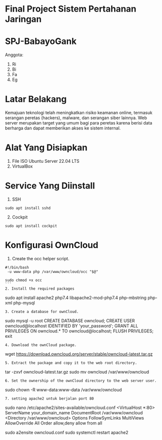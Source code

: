 # Final Project Sistem Pertahanan Jaringan

# SPJ-BabayoGank
Anggota:
1. Ri
2. Bi
3. Fa
4. Eg

# Latar Belakang
Kemajuan teknologi telah meningkatkan risiko keamanan online, termasuk serangan peretas (hackers), malware, dan serangan siber lainnya.
Web server merupakan target yang umum bagi para peretas karena berisi data berharga dan dapat memberikan akses ke sistem internal.

# Alat Yang Disiapkan
1. File ISO Ubuntu Server 22.04 LTS
2. VirtualBox

# Service Yang Diinstall
1. SSH
````
sudo apt install sshd
````
2. Cockpit
````
sudo apt install cockpit
````
# Konfigurasi OwnCloud
1. Create the occ helper script.
```
#!/bin/bash
 -u www-data php /var/www/owncloud/occ "$@"
````
````
sudo chmod +x occ
```
2. Install the required packages
````
sudo apt install apache2 php7.4 libapache2-mod-php7.4 php-mbstring php-xml php-mysql
````
3. Create a database for ownCloud.
````
sudo mysql -u root
CREATE DATABASE owncloud;
CREATE USER owncloud@localhost IDENTIFIED BY 'your_password';
GRANT ALL PRIVILEGES ON owncloud.* TO owncloud@localhost;
FLUSH PRIVILEGES;
exit
````
4. Download the ownCloud package.
````
wget https://download.owncloud.org/server/stable/owncloud-latest.tar.gz
````
5. Extract the package and copy it to the web root directory.
````
tar -zxvf owncloud-latest.tar.gz
sudo mv owncloud /var/www/owncloud
````
6. Set the ownership of the ownCloud directory to the web server user.
````
sudo chown -R www-data:www-data /var/www/owncloud
````
7. setting apache2 untuk berjalan port 80
````
sudo nano /etc/apache2/sites-available/owncloud.conf
<VirtualHost *:80>
  ServerName your_domain_name
  DocumentRoot /var/www/owncloud
  <Directory /var/www/owncloud>
    Options FollowSymLinks MultiViews
    AllowOverride All
    Order allow,deny
    allow from all
  </Directory>
</VirtualHost>

sudo a2ensite owncloud.conf
sudo systemctl restart apache2
````


